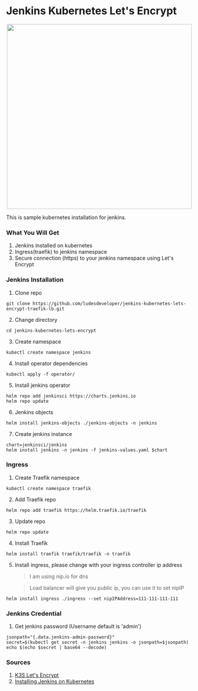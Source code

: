 # Jenkins Kubernetes Let's Encrypt

<p align="center">
<img src="pic/ludes.png" width="500">
</p>

This is sample kubernetes installation for jenkins.

### **What You Will Get**

1. Jenkins installed on kubernetes
2. Ingress(traefik) to jenkins namespace
3. Secure connection (https) to your jenkins namespace using Let's Encrypt

### **Jenkins Installation**

1. Clone repo

```
git clone https://github.com/ludesdeveloper/jenkins-kubernetes-lets-encrypt-traefik-lb.git
```

2. Change directory

```
cd jenkins-kubernetes-lets-encrypt
```

3. Create namespace

```
kubectl create namespace jenkins
```

4. Install operator dependencies

```
kubectl apply -f operator/
```

5. Install jenkins operator

```
helm repo add jenkinsci https://charts.jenkins.io
helm repo update
```

6. Jenkins objects

```
helm install jenkins-objects ./jenkins-objects -n jenkins
```

7. Create jenkins instance

```
chart=jenkinsci/jenkins
helm install jenkins -n jenkins -f jenkins-values.yaml $chart
```

### **Ingress**

1. Create Traefik namespace

```
kubectl create namespace traefik
```

2. Add Traefik repo

```
helm repo add traefik https://helm.traefik.io/traefik
```

3. Update repo

```
helm repo update
```

4. Install Traefik

```
helm install traefik traefik/traefik -n traefik
```

5. Install ingress, please change with your ingress controller ip address
   > I am using nip.io for dns

   > Load balancer will give you public ip, you can use it to set nipIP

```
helm install ingress ./ingress --set nipIPAddress=111-111-111-111
```

### **Jenkins Credential**

1. Get jenkins password (Username default is 'admin')

```
jsonpath="{.data.jenkins-admin-password}"
secret=$(kubectl get secret -n jenkins jenkins -o jsonpath=$jsonpath)
echo $(echo $secret | base64 --decode)
```

### **Sources**

1. [K3S Let's Encrypt](https://k3s.rocks/https-cert-manager-letsencrypt/)
2. [Installing Jenkins on Kubernetes](https://www.jenkins.io/doc/book/installing/kubernetes/)

